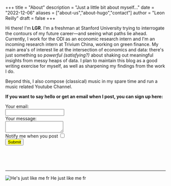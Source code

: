 +++
title = "About"
description = "Just a little bit about myself..."
date = "2022-12-06"
aliases = ["about-us","about-hugo","contact"]
author = "Leon Reilly"
draft = false
+++

Hi there! I'm **LGR**. I'm a freshman at Stanford University trying to interrogate the contours of my future career—and seeing what paths lie ahead. Currently, I work for the ODI as an economic research intern and I'm an incoming research intern at Trivium China, working on green finance. My main area's of interest lie at the intersection of economics and data: there's just something so *powerful (satisfying?)* about shaking out meaningful insights from messy heaps of data. I plan to maintain this blog as a good writing exercise for myself, as well as sharpening my findings from the work I do.

Beyond this, I also compose (classical) music in my spare time and run a music related Youtube Channel.

**If you want to say hello or get an email when I post, you can sign up here:**

<form
  action="https://formspree.io/f/xvonaykv"
  method="POST"
>
  <label>
    Your email:
    <br>
    <input type="email" name="email">
  </label>
  <br>
  <label>
    Your message:
    <br>
    <textarea name="message"></textarea>
  </label>
  <!-- your other form fields go here -->
  <br>
  <label>Notify me when you post
  <input type="checkbox" name="_optin">
  </label>
  <br>
  <button type="submit"><mark>Submit</mark></button>
</form>



<br>
<br>
<br>




---






![He's just like me fr](/sillyfella.jpg)
He just like me fr